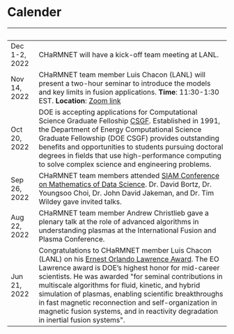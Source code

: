 # Calender

&nbsp;          | |
--------------------|-----------------------------------------------------------------
Dec 1-2, 2022|  CHaRMNET will have a kick-off team meeting at LANL.  
Nov 14, 2022 |  CHaRMNET team member Luis Chacon (LANL) will present a two-hour seminar to introduce the models and key limits in fusion applications. **Time**: 11:30-1:30 EST.  **Location**: [Zoom link](https://msu.zoom.us/j/94463511260)
Oct 20, 2022 |  DOE is accepting applications for Computational Science Graduate Felloship [CSGF](htpps://www.krellinst.org/csgf/). Established in 1991, the Department of Energy Computational Science Graduate Fellowship (DOE CSGF) provides outstanding benefits and opportunities to students pursuing doctoral degrees in fields that use high-performance computing to solve complex science and engineering problems.
Sep 26, 2022 | CHaRMNET team members attended [SIAM Conference on Mathematics of Data Science](https://www.siam.org/conferences/cm/conference/mds22). Dr. David Bortz, Dr. Youngsoo Choi, Dr. John David Jakeman, and Dr. Tim Wildey gave invited talks.  
Aug 22, 2022 | CHaRMNET team member Andrew Christlieb gave a plenary talk at the role of advanced algorithms in understanding plasmas at the International Fusion and Plasma Conference.
Jun 21, 2022 | Congratulations to CHaRMNET member Luis Chacon (LANL) on his [Ernest Orlando Lawrence Award](https://science.osti.gov/lawrence). The EO Lawrence award is DOE’s highest honor for mid-career scientists. He was awarded "for seminal contributions in multiscale algorithms for fluid, kinetic, and hybrid simulation of plasmas, enabling scientific breakthroughs in fast magnetic reconnection and self-organization in magnetic fusion systems, and in reactivity degradation in inertial fusion systems".

